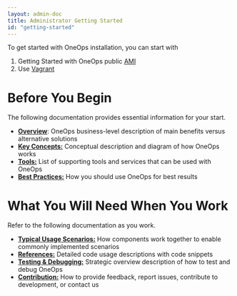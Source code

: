 ```yaml
---
layout: admin-doc
title: Administrator Getting Started
id: "getting-started"
---
```


To get started with OneOps installation, you can start with

1. Getting Started with OneOps public [AMI](./getting-started-with-oneops-public-ami.html)
2. Use [Vagrant](./installing-vagrant-image.html)


# Before You Begin

The following documentation provides essential information for your start.

* **<a href="/admin/overview/">Overview</a>**: OneOps business-level description of main benefits versus alternative 
solutions
* **<a href="/admin/key-concepts/">Key Concepts:</a>** Conceptual description and diagram of how OneOps works
* **<a href="/admin/tools/">Tools:</a>** List of supporting tools and services that can be used with OneOps
* **<a href="/user/best-practices/">Best Practices:</a>** How you should use OneOps for best results

# What You Will Need When You Work

Refer to the following documentation as you work.

* **<a href="/user/typical-scenarios/">Typical Usage Scenarios:</a>** How components work together to enable commonly implemented scenarios
* **<a href="/admin/references/">References:</a>** Detailed code usage descriptions with code snippets
* **<a href="/admin/testing/">Testing & Debugging:</a>** Strategic overview description of how to test and debug OneOps
* **<a href="/developer/contribution/">Contribution:</a>** How to provide feedback, report issues, contribute to development, or contact us
